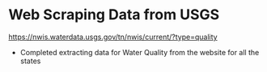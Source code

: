 # Web Scraping Data from USGS 

https://nwis.waterdata.usgs.gov/tn/nwis/current/?type=quality

* Completed extracting data for Water Quality from the website for all the states
